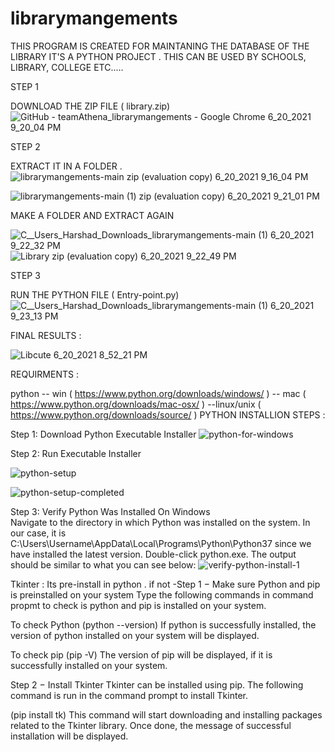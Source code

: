 # librarymangements

THIS PROGRAM IS CREATED FOR MAINTANING THE DATABASE OF THE LIBRARY
IT'S A PYTHON PROJECT .
THIS CAN BE USED BY SCHOOLS, LIBRARY, COLLEGE ETC.....




STEP 1 

DOWNLOAD THE ZIP FILE ( library.zip)
![GitHub - teamAthena_librarymangements - Google Chrome 6_20_2021 9_20_04 PM](https://user-images.githubusercontent.com/86059089/122680669-fb73a500-d20d-11eb-8cc6-46951732e945.png)


STEP 2 

EXTRACT IT IN A FOLDER .
![librarymangements-main zip (evaluation copy) 6_20_2021 9_16_04 PM](https://user-images.githubusercontent.com/86059089/122680719-3bd32300-d20e-11eb-901e-68a9237b876b.png)
 
![librarymangements-main (1) zip (evaluation copy) 6_20_2021 9_21_01 PM](https://user-images.githubusercontent.com/86059089/122680740-5c02e200-d20e-11eb-9fcf-1a6430026b52.png)

MAKE A FOLDER AND EXTRACT AGAIN

![C__Users_Harshad_Downloads_librarymangements-main (1) 6_20_2021 9_22_32 PM](https://user-images.githubusercontent.com/86059089/122680779-99676f80-d20e-11eb-960d-4b5377c5f5f4.png)
![Library zip (evaluation copy) 6_20_2021 9_22_49 PM](https://user-images.githubusercontent.com/86059089/122680793-a84e2200-d20e-11eb-9512-d0e6d8377705.png)

STEP 3 

RUN THE PYTHON FILE ( Entry-point.py)
![C__Users_Harshad_Downloads_librarymangements-main (1) 6_20_2021 9_23_13 PM](https://user-images.githubusercontent.com/86059089/122680805-bdc34c00-d20e-11eb-9961-4d7c76580f80.png)


FINAL RESULTS :

![Libcute 6_20_2021 8_52_21 PM](https://user-images.githubusercontent.com/86059089/122680815-d16eb280-d20e-11eb-8ee2-1891f08b3646.png)


REQUIRMENTS :

python -- win ( https://www.python.org/downloads/windows/ )
       -- mac ( https://www.python.org/downloads/mac-osx/ )
       --linux/unix ( https://www.python.org/downloads/source/ )
     PYTHON INSTALLION STEPS :
     
   Step 1: Download Python Executable Installer
     ![python-for-windows](https://user-images.githubusercontent.com/86059089/122679020-c879e300-d206-11eb-8c0d-25f32f237921.png)   
     
   Step 2: Run Executable Installer
     
   ![python-setup](https://user-images.githubusercontent.com/86059089/122679063-00812600-d207-11eb-8a0a-12d3a4a9c85e.png)
    

![python-setup-completed](https://user-images.githubusercontent.com/86059089/122679125-48a04880-d207-11eb-8fce-e4c8013bd6d7.png)

Step 3: Verify Python Was Installed On Windows  
Navigate to the directory in which Python was installed on the system. In our case, it is C:\Users\Username\AppData\Local\Programs\Python\Python37 since we have installed the latest version.
Double-click python.exe.
The output should be similar to what you can see below:
![verify-python-install-1](https://user-images.githubusercontent.com/86059089/122679248-be0c1900-d207-11eb-9d91-5fab1d566519.png)

Tkinter : Its pre-install in python .
if not 
     -Step 1 − Make sure Python and pip is preinstalled on your system
Type the following commands in command propmt to check is python and pip is installed on your system.

To check Python
(python --version)
If python is successfully installed, the version of python installed on your system will be displayed.

To check pip
(pip -V)
The version of pip will be displayed, if it is successfully installed on your system.

Step 2 − Install Tkinter
Tkinter can be installed using pip. The following command is run in the command prompt to install Tkinter.

(pip install tk)
This command will start downloading and installing packages related to the Tkinter library. Once done, the message of successful installation will be displayed.
